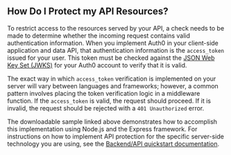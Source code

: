 ## How Do I Protect my API Resources?

To restrict access to the resources served by your API, a check needs to be made to determine whether the incoming request contains valid authentication information. When you implement Auth0 in your client-side application and data API, that authentication information is the `access_token` issued for your user. This token must be checked against the [JSON Web Key Set (JWKS)]() for your Auth0 account to verify that it is valid.

The exact way in which `access_token` verification is implemented on your server will vary between languages and frameworks; however, a common pattern involves placing the token verification logic in a middleware function. If the `access_token` is valid, the request should proceed. If it is invalid, the request should be rejected with a `401 Unauthorized` error.

The downloadable sample linked above demonstrates how to accomplish this implementation using Node.js and the Express framework. For instructions on how to implement API protection for the specific server-side technology you are using, see the [Backend/API quickstart documentation](/docs/quickstart/backend).